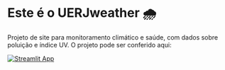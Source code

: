 # Este é o UERJweather 🌧️

Projeto de site para monitoramento climático e saúde, com dados sobre poluição e índice UV.
O projeto pode ser conferido aqui: 

[![Streamlit App](https://static.streamlit.io/badges/streamlit_badge_black_white.svg)](https://uerjweather.streamlit.app/)
